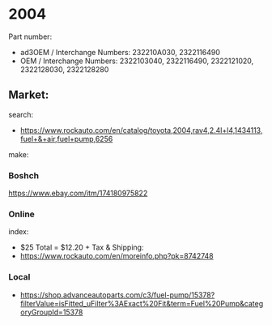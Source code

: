 # 2004
Part number:
- ad3OEM / Interchange Numbers: 232210A030, 2322116490
- OEM / Interchange Numbers: 2322103040, 2322116490, 2322121020, 2322128030, 2322128280

## Market:
search:
- https://www.rockauto.com/en/catalog/toyota,2004,rav4,2.4l+l4,1434113,fuel+&+air,fuel+pump,6256

make:
### Boshch
https://www.ebay.com/itm/174180975822

### Online
index:
- $25 Total = $12.20 + Tax & Shipping:
- https://www.rockauto.com/en/moreinfo.php?pk=8742748

### Local
- https://shop.advanceautoparts.com/c3/fuel-pump/15378?filterValue=isFitted_uFilter%3AExact%20Fit&term=Fuel%20Pump&categoryGroupId=15378
